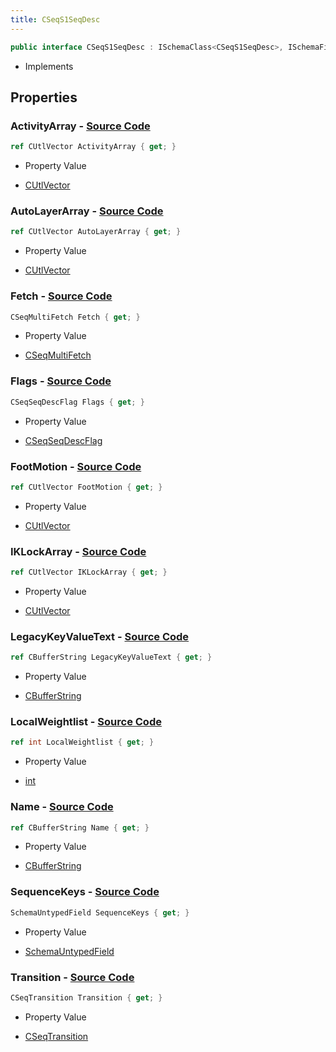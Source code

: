 ```yaml
---
title: CSeqS1SeqDesc
---
```


```csharp
public interface CSeqS1SeqDesc : ISchemaClass<CSeqS1SeqDesc>, ISchemaField, ISchemaClass, INativeHandle
```

- Implements

## Properties

### **ActivityArray** - [Source Code](https://github.com/swiftly-solution/swiftlys2/blob/main/managed/src/SwiftlyS2.Generated/Schemas/Interfaces/CSeqS1SeqDesc.cs#L38)

```csharp
ref CUtlVector ActivityArray { get; }
```

- Property Value

- [CUtlVector](/docs/api/)

### **AutoLayerArray** - [Source Code](https://github.com/swiftly-solution/swiftlys2/blob/main/managed/src/SwiftlyS2.Generated/Schemas/Interfaces/CSeqS1SeqDesc.cs#L25)

```csharp
ref CUtlVector AutoLayerArray { get; }
```

- Property Value

- [CUtlVector](/docs/api/)

### **Fetch** - [Source Code](https://github.com/swiftly-solution/swiftlys2/blob/main/managed/src/SwiftlyS2.Generated/Schemas/Interfaces/CSeqS1SeqDesc.cs#L20)

```csharp
CSeqMultiFetch Fetch { get; }
```

- Property Value

- [CSeqMultiFetch](/docs/api/shared/schemadefinitions/cseqmultifetch)

### **Flags** - [Source Code](https://github.com/swiftly-solution/swiftlys2/blob/main/managed/src/SwiftlyS2.Generated/Schemas/Interfaces/CSeqS1SeqDesc.cs#L18)

```csharp
CSeqSeqDescFlag Flags { get; }
```

- Property Value

- [CSeqSeqDescFlag](/docs/api/shared/schemadefinitions/cseqseqdescflag)

### **FootMotion** - [Source Code](https://github.com/swiftly-solution/swiftlys2/blob/main/managed/src/SwiftlyS2.Generated/Schemas/Interfaces/CSeqS1SeqDesc.cs#L41)

```csharp
ref CUtlVector FootMotion { get; }
```

- Property Value

- [CUtlVector](/docs/api/)

### **IKLockArray** - [Source Code](https://github.com/swiftly-solution/swiftlys2/blob/main/managed/src/SwiftlyS2.Generated/Schemas/Interfaces/CSeqS1SeqDesc.cs#L28)

```csharp
ref CUtlVector IKLockArray { get; }
```

- Property Value

- [CUtlVector](/docs/api/)

### **LegacyKeyValueText** - [Source Code](https://github.com/swiftly-solution/swiftlys2/blob/main/managed/src/SwiftlyS2.Generated/Schemas/Interfaces/CSeqS1SeqDesc.cs#L35)

```csharp
ref CBufferString LegacyKeyValueText { get; }
```

- Property Value

- [CBufferString](/docs/api/shared/natives/cbufferstring)

### **LocalWeightlist** - [Source Code](https://github.com/swiftly-solution/swiftlys2/blob/main/managed/src/SwiftlyS2.Generated/Schemas/Interfaces/CSeqS1SeqDesc.cs#L22)

```csharp
ref int LocalWeightlist { get; }
```

- Property Value

- [int](https://learn.microsoft.com/dotnet/api/system.int32)

### **Name** - [Source Code](https://github.com/swiftly-solution/swiftlys2/blob/main/managed/src/SwiftlyS2.Generated/Schemas/Interfaces/CSeqS1SeqDesc.cs#L16)

```csharp
ref CBufferString Name { get; }
```

- Property Value

- [CBufferString](/docs/api/shared/natives/cbufferstring)

### **SequenceKeys** - [Source Code](https://github.com/swiftly-solution/swiftlys2/blob/main/managed/src/SwiftlyS2.Generated/Schemas/Interfaces/CSeqS1SeqDesc.cs#L33)

```csharp
SchemaUntypedField SequenceKeys { get; }
```

- Property Value

- [SchemaUntypedField](/docs/api/shared/schemas/schemauntypedfield)

### **Transition** - [Source Code](https://github.com/swiftly-solution/swiftlys2/blob/main/managed/src/SwiftlyS2.Generated/Schemas/Interfaces/CSeqS1SeqDesc.cs#L30)

```csharp
CSeqTransition Transition { get; }
```

- Property Value

- [CSeqTransition](/docs/api/shared/schemadefinitions/cseqtransition)

